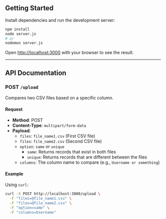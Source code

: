 
## Getting Started

Install dependencies and run the development server:

```bash
npm install
node server.js
# or
nodemon server.js
```

Open [http://localhost:3000](http://localhost:3000) with your browser to see the result.

---

## API Documentation

### POST `/upload`

Compares two CSV files based on a specific column.

#### Request

- **Method**: POST
- **Content-Type**: `multipart/form-data`
- **Payload**:
  - `files`: `file_name1.csv` (First CSV file)
  - `files`: `file_name2.csv` (Second CSV file)
  - `option`: `same` or `unique`
    - `same`: Returns records that exist in both files
    - `unique`: Returns records that are different between the files
  - `columns`: The column name to compare (e.g., `Username or something`)

#### Example

Using `curl`:

```bash
curl -X POST http://localhost:3000/upload \
  -F "files=@file_name1.csv" \
  -F "files=@file_name2.csv" \
  -F "option=same" \
  -F "columns=Username"
```
